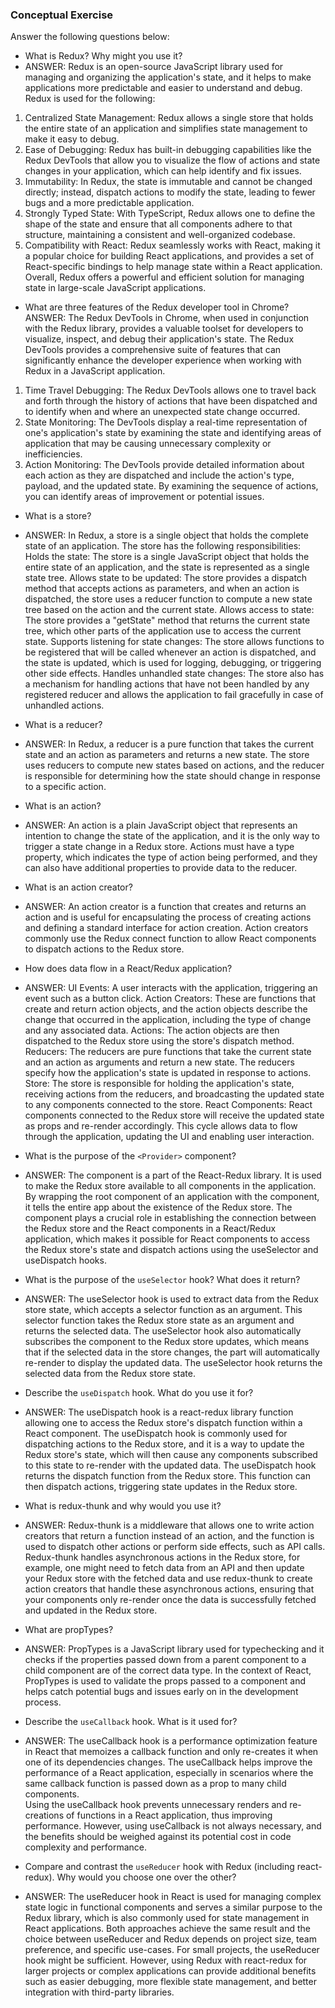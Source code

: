 ### Conceptual Exercise

Answer the following questions below:

- What is Redux? Why might you use it?
- ANSWER: Redux is an open-source JavaScript library used for managing and organizing the application's state, and it helps to make applications more predictable and easier to understand and debug.
Redux is used for the following: 
1. Centralized State Management: Redux allows a single store that holds the entire state of an application and simplifies state management to make it easy to debug.
2. Ease of Debugging: Redux has built-in debugging capabilities like the Redux DevTools that allow you to visualize the flow of actions and state changes in your application, which can help identify and fix issues.
3. Immutability: In Redux, the state is immutable and cannot be changed directly; instead, dispatch actions to modify the state, leading to fewer bugs and a more predictable application.
4. Strongly Typed State: With TypeScript, Redux allows one to define the shape of the state and ensure that all components adhere to that structure, maintaining a consistent and well-organized codebase.
5. Compatibility with React: Redux seamlessly works with React, making it a popular choice for building React applications, and provides a set of React-specific bindings to help manage state within a React application.
Overall, Redux offers a powerful and efficient solution for managing state in large-scale JavaScript applications.

- What are three features of the Redux developer tool in Chrome?
ANSWER: The Redux DevTools in Chrome, when used in conjunction with the Redux library, provides a valuable toolset for developers to visualize, inspect, and debug their application's state. The Redux DevTools provides a comprehensive suite of features that can significantly enhance the developer experience when working with Redux in a JavaScript application.
1. Time Travel Debugging: The Redux DevTools allows one to travel back and forth through the history of actions that have been dispatched and to identify when and where an unexpected state change occurred.
2. State Monitoring: The DevTools display a real-time representation of one's application's state by examining the state and identifying areas of application that may be causing unnecessary complexity or inefficiencies.
3. Action Monitoring: The DevTools provide detailed information about each action as they are dispatched and include the action's type, payload, and the updated state. By examining the sequence of actions, you can identify areas of improvement or potential issues. 


- What is a store?
- ANSWER: In Redux, a store is a single object that holds the complete state of an application. The store has the following responsibilities:
Holds the state: The store is a single JavaScript object that holds the entire state of an application, and the state is represented as a single state tree.
Allows state to be updated: The store provides a dispatch method that accepts actions as parameters, and when an action is dispatched, the store uses a reducer function to compute a new state tree based on the action and the current state.
Allows access to state: The store provides a "getState" method that returns the current state tree, which other parts of the application use to access the current state.
Supports listening for state changes: The store allows functions to be registered that will be called whenever an action is dispatched, and the state is updated, which is used for logging, debugging, or triggering other side effects.
Handles unhandled state changes: The store also has a mechanism for handling actions that have not been handled by any registered reducer and allows the application to fail gracefully in case of unhandled actions.

- What is a reducer?
- ANSWER: In Redux, a reducer is a pure function that takes the current state and an action as parameters and returns a new state. The store uses reducers to compute new states based on actions, and the reducer is responsible for determining how the state should change in response to a specific action.

- What is an action?
- ANSWER: An action is a plain JavaScript object that represents an intention to change the state of the application, and it is the only way to trigger a state change in a Redux store. Actions must have a type property, which indicates the type of action being performed, and they can also have additional properties to provide data to the reducer.

- What is an action creator?
- ANSWER: An action creator is a function that creates and returns an action and is useful for encapsulating the process of creating actions and defining a standard interface for action creation. 
Action creators commonly use the Redux connect function to allow React components to dispatch actions to the Redux store.

- How does data flow in a React/Redux application?
- ANSWER: UI Events: A user interacts with the application, triggering an event such as a button click.
Action Creators: These are functions that create and return action objects, and the action objects describe the change that occurred in the application, including the type of change and any associated data.
Actions: The action objects are then dispatched to the Redux store using the store's dispatch method.
Reducers: The reducers are pure functions that take the current state and an action as arguments and return a new state. The reducers specify how the application's state is updated in response to actions.
Store: The store is responsible for holding the application's state, receiving actions from the reducers, and broadcasting the updated state to any components connected to the store.
React Components: React components connected to the Redux store will receive the updated state as props and re-render accordingly.
This cycle allows data to flow through the application, updating the UI and enabling user interaction.


- What is the purpose of the `<Provider>` component?
- ANSWER: The <Provider> component is a part of the React-Redux library. It is used to make the Redux store available to all components in the application. By wrapping the root component of an application with the <Provider> component, it tells the entire app about the existence of the Redux store. The <Provider> component plays a crucial role in establishing the connection between the Redux store and the React components in a React/Redux application, which makes it possible for React components to access the Redux store's state and dispatch actions using the useSelector and useDispatch hooks.

- What is the purpose of the `useSelector` hook? What does it return?
- ANSWER: The useSelector hook is used to extract data from the Redux store state, which accepts a selector function as an argument. This selector function takes the Redux store state as an argument and returns the selected data.
The useSelector hook also automatically subscribes the component to the Redux store updates, which means that if the selected data in the store changes, the part will automatically re-render to display the updated data.
The useSelector hook returns the selected data from the Redux store state.

- Describe the `useDispatch` hook. What do you use it for?
- ANSWER: The useDispatch hook is a react-redux library function allowing one to access the Redux store's dispatch function within a React component.
The useDispatch hook is commonly used for dispatching actions to the Redux store, and it is a way to update the Redux store's state, which will then cause any components subscribed to this state to re-render with the updated data.
The useDispatch hook returns the dispatch function from the Redux store. This function can then dispatch actions, triggering state updates in the Redux store.

- What is redux-thunk and why would you use it?
- ANSWER: Redux-thunk is a middleware that allows one to write action creators that return a function instead of an action, and the function is used to dispatch other actions or perform side effects, such as API calls.
Redux-thunk handles asynchronous actions in the Redux store, for example, one might need to fetch data from an API and then update your Redux store with the fetched data and use redux-thunk to create action creators that handle these asynchronous actions, ensuring that your components only re-render once the data is successfully fetched and updated in the Redux store.


- What are propTypes?
- ANSWER: PropTypes is a JavaScript library used for typechecking and it checks if the properties passed down from a parent component to a child component are of the correct data type.
In the context of React, PropTypes is used to validate the props passed to a component and helps catch potential bugs and issues early on in the development process.

- Describe the `useCallback` hook.  What is it used for?
- ANSWER: The useCallback hook is a performance optimization feature in React that memoizes a callback function and only re-creates it when one of its dependencies changes. The useCallback helps improve the performance of a React application, especially in scenarios where the same callback function is passed down as a prop to many child components.  
Using the useCallback hook prevents unnecessary renders and re-creations of functions in a React application, thus improving performance. However, using useCallback is not always necessary, and the benefits should be weighed against its potential cost in code complexity and performance.

- Compare and contrast the `useReducer` hook with Redux (including react-redux).  Why would you choose one over the other?
- ANSWER: The useReducer hook in React is used for managing complex state logic in functional components and serves a similar purpose to the Redux library, which is also commonly used for state management in React applications. 
Both approaches achieve the same result and the choice between useReducer and Redux depends on project size, team preference, and specific use-cases. For small projects, the useReducer hook might be sufficient. However, using Redux with react-redux for larger projects or complex applications can provide additional benefits such as easier debugging, more flexible state management, and better integration with third-party libraries.